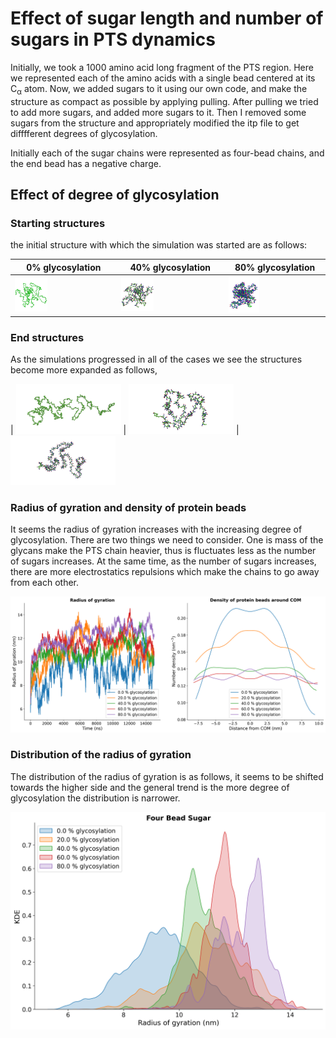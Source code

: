 # Effect of sugar length and number of sugars in PTS dynamics

Initially, we took a 1000 amino acid long fragment of the PTS region. Here we represented each of the amino acids with a single bead centered at its C<sub>&alpha;</sub> atom. Now, we added sugars to it using our own code, and make the structure as compact as possible by applying pulling. After pulling we tried to add more sugars, and added more sugars to it. Then I removed some sugars from the structure and appropriately modified the itp file to get difffferent degrees of glycosylation.

Initially each of the sugar chains were represented as four-bead chains, and the end bead has a negative charge.

## Effect of degree of glycosylation

### __Starting structures__

the initial structure with which the simulation was started are as follows:

| 0% glycosylation | 40% glycosylation | 80% glycosylation |
| --- | --- | --- |
| <img src="GLY.DEGREE/sugar_0.00.png" alt="Image 1" style="width: 33.33%;"> | <img src="GLY.DEGREE/sugar_0.40.png" alt="Image 2" style="width: 33.33%;"> | <img src="GLY.DEGREE/sugar_0.80.png" alt="Image 3" style="width: 33.33%;"> |

### __End structures__

As the simulations progressed in all of the cases we see the structures become more expanded as follows,

| <img src="GLY.DEGREE/sugar_0.00_last.png" alt="Image 1" style="width: 33.33%;"> | <img src="GLY.DEGREE/sugar_0.40_last.png" alt="Image 2" style="width: 33.33%;"> | <img src="GLY.DEGREE/sugar_0.80_last.png" alt="Image 3" style="width: 33.33%;"> 


### __Radius of gyration and density of protein beads__

It seems the radius of gyration increases with the increasing degree of glycosylation. There are two things we need to consider. One is mass of the glycans make the PTS chain heavier, thus is fluctuates less as the number of sugars increases. At the same time, as the number of sugars increases, there are more electrostatics repulsions which make the chains to go away from each other.

![Image Alt Text](GLY.DEGREE/rg_plot_four_nead.png)

### __Distribution of the radius of gyration__


The distribution of the radius of gyration is as follows, it seems to be shifted towards the higher side and the general trend is the more degree of glycosylation the distribution is narrower. 

![Image Alt Text](GLY.DEGREE/rg_distribution_four_bead.png)



